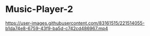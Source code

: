 # Music-Player-2


https://user-images.githubusercontent.com/83161515/221514055-b1da74e8-6759-43f9-ba5d-c742cd486967.mp4

